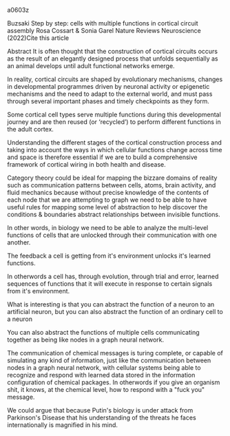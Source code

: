 a0603z

Buzsaki
Step by step: cells with multiple functions in cortical circuit assembly
Rosa Cossart & Sonia Garel 
Nature Reviews Neuroscience (2022)Cite this article

Abstract
It is often thought that the construction of cortical circuits occurs as the result of an elegantly designed process that unfolds sequentially as an animal develops until adult functional networks emerge.

In reality, cortical circuits are shaped by evolutionary mechanisms, changes in developmental programmes driven by neuronal activity or epigenetic mechanisms and the need to adapt to the external world, and must pass through several important phases and timely checkpoints as they form.

Some cortical cell types serve multiple functions during this developmental journey and are then reused (or ‘recycled’) to perform different functions in the adult cortex.

Understanding the different stages of the cortical construction process and taking into account the ways in which cellular functions change across time and space is therefore essential if we are to build a comprehensive framework of cortical wiring in both health and disease.

Category theory could be ideal for mapping the bizzare domains of reality such as communication patterns between cells, atoms, brain activity, and fluid mechanics because without precise knowledge of the contents of each node that we are attempting to graph we need to be able to have useful rules for mapping some level of abstraction to help discover the conditions & boundaries abstract relationships between invisible functions.
 
 In other words, in biology we need to be able to analyze the multi-level functions of cells that are unlocked through their communication with one another.

The feedback a cell is getting from it's environment unlocks it's learned functions.

In otherwords a cell has, through evolution, through trial and error, learned sequences of functions that it will execute in response to certain signals from it's environment.

What is interesting is that you can abstract the function of a neuron to an artificial neuron, but you can also abstract the function of an ordinary cell to a neuron

You can also abstract the functions of multiple cells communicating together as being like nodes in a graph neural network.

The communication of chemical messages is turing complete, or capable of simulating any kind of information, just like the communication between nodes in a graph neural network, with cellular systems being able to recognize and respond with learned data stored in the information configuration of chemical packages. In otherwords if you give an organism shit, it knows, at the chemical level, how to respond with a "fuck you" message.

We could argue that because Putin's biology is under attack from Parkinson's Disease that his understanding of the threats he faces internationally is magnified in his mind.

